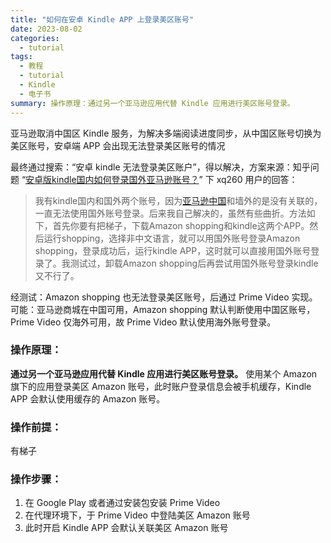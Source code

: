 ```yaml
---
title: "如何在安卓 Kindle APP 上登录美区账号"
date: 2023-08-02
categories:
  - tutorial
tags:
  - 教程
  - tutorial
  - Kindle
  - 电子书
summary: 操作原理：通过另一个亚马逊应用代替 Kindle 应用进行美区账号登录。
---
```

亚马逊取消中国区 Kindle 服务，为解决多端阅读进度同步，从中国区账号切换为美区账号，安卓端 APP 会出现无法登录美区账号的情况 

最终通过搜索：“安卓 kindle 无法登录美区账户”，得以解决，方案来源：知乎问题 “[安卓版kindle国内如何登录国外亚马逊账号？](https://www.zhihu.com/question/267303564)” 下 xq260 用户的回答：
>我有kindle国内和国外两个账号，因为[亚马逊中国](https://www.zhihu.com/search?q=%E4%BA%9A%E9%A9%AC%E9%80%8A%E4%B8%AD%E5%9B%BD&search_source=Entity&hybrid_search_source=Entity&hybrid_search_extra=%7B%22sourceType%22%3A%22answer%22%2C%22sourceId%22%3A387535533%7D)和墙外的是没有关联的，一直无法使用国外账号登录。后来我自己解决的，虽然有些曲折。方法如下，首先你要有把梯子，下载Amazon shopping和kindle这两个APP。然后运行shopping，选择非中文语言，就可以用国外账号登录Amazon shopping，登录成功后，运行kindle APP，这时就可以直接用国外账号登录了。我测试过，卸载Amazon shopping后再尝试用国外账号登录kindle又不行了。

经测试：Amazon shopping 也无法登录美区账号，后通过 Prime Video 实现。可能：亚马逊商城在中国可用，Amazon shopping 默认判断使用中国区账号，Prime Video 仅海外可用，故 Prime Video 默认使用海外账号登录。  
### 操作原理：
**通过另一个亚马逊应用代替 Kindle 应用进行美区账号登录。**
使用某个 Amazon 旗下的应用登录美区 Amazon 账号，此时账户登录信息会被手机缓存，Kindle APP 会默认使用缓存的 Amazon 账号。
### 操作前提：
有梯子
### 操作步骤：
1. 在 Google Play 或者通过安装包安装 Prime Video 
2. 在代理环境下，于  Prime Video 中登陆美区 Amazon 账号
3. 此时开启 Kindle APP 会默认关联美区 Amazon 账号
